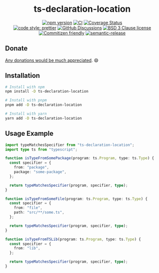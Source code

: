 <div align="center">

# ts-declaration-location

[![npm version](https://img.shields.io/npm/v/ts-declaration-location.svg)](https://www.npmjs.com/package/ts-declaration-location)
[![CI](https://github.com/RebeccaStevens/ts-declaration-location/actions/workflows/release.yml/badge.svg)](https://github.com/RebeccaStevens/ts-declaration-location/actions/workflows/release.yml)
[![Coverage Status](https://codecov.io/gh/RebeccaStevens/ts-declaration-location/branch/main/graph/badge.svg?token=MVpR1oAbIT)](https://codecov.io/gh/RebeccaStevens/ts-declaration-location)\
[![code style: prettier](https://img.shields.io/badge/code_style-prettier-ff69b4.svg?style=flat-square)](https://github.com/prettier/prettier)
[![GitHub Discussions](https://img.shields.io/github/discussions/RebeccaStevens/ts-declaration-location?style=flat-square)](https://github.com/RebeccaStevens/ts-declaration-location/discussions)
[![BSD 3 Clause license](https://img.shields.io/github/license/RebeccaStevens/ts-declaration-location.svg?style=flat-square)](https://opensource.org/licenses/BSD-3-Clause)
[![Commitizen friendly](https://img.shields.io/badge/commitizen-friendly-brightgreen.svg?style=flat-square)](https://commitizen.github.io/cz-cli/)
[![semantic-release](https://img.shields.io/badge/%20%20%F0%9F%93%A6%F0%9F%9A%80-semantic--release-e10079.svg?style=flat-square)](https://github.com/semantic-release/semantic-release)

</div>

## Donate

[Any donations would be much appreciated](./DONATIONS.md). 😄

## Installation

```sh
# Install with npm
npm install -D ts-declaration-location

# Install with pnpm
pnpm add -D ts-declaration-location

# Install with yarn
yarn add -D ts-declaration-location
```

## Usage Example

<!-- eslint-disable import/order, import/no-extraneous-dependencies -->

```ts
import typeMatchesSpecifier from "ts-declaration-location";
import type ts from "typescript";

function isTypeFromSomePackage(program: ts.Program, type: ts.Type) {
  const specifier = {
    from: "package",
    package: "some-package",
  };

  return typeMatchesSpecifier(program, specifier, type);
}

function isTypeFromSomeFile(program: ts.Program, type: ts.Type) {
  const specifier = {
    from: "file",
    path: "src/**/some.ts",
  };

  return typeMatchesSpecifier(program, specifier, type);
}

function isTypeFromTSLib(program: ts.Program, type: ts.Type) {
  const specifier = {
    from: "lib",
  };

  return typeMatchesSpecifier(program, specifier, type);
}
```
